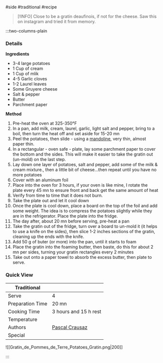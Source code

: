 #side #traditional #recipe

> [!INFO]
> Close to be a gratin deaufinois, if not for the cheese. Saw this on instagram and tried it from memory.

:::two-columns-plain

### Details
**Ingredients**

- 3-4 large potatoes
- 1 Cup of cream
- 1 Cup of mlik
- 4-5 Garlic cloves
- 1-2 Laurel leaves
- Some Gruyere cheese
- Salt & pepper
- Butter
- Parchment paper


**Method**

1. Pre-heat the oven at 325-350°F
2. In a pan, add milk, cream, laurel, garlic, light salt and pepper, bring to a boil, then turn the heat off and set aside for 15-20 mn
3. Peel the potatoes, then slide - using a [mandoline](https://www.amazon.com/Benriner-BN-64W-benrina/dp/B01D2C09LW), very thin, almost paper thin.
4. In a rectangular - oven safe - plate, lay some parchment paper to cover the bottom and the sides. This will make it easier to take the gratin out (un-mold) on the last step.
5. Lay down one layer of potatoes, salt and pepper, add some of the milk & cream mixture., then a little bit of cheese...then repeat until you have no more potatoes
6. Cover with an aluminum foil
7. Place into the oven for 3 hours, if your oven is like mine, I rotate the plate every 45 mn to ensure front and back get the same amount of heat
8. Verify from time to time that it does not burn.
9. Take the plate out and let it cool down
10. Once the plate is cool down, place a board on the top of the foil and add some weight. The idea is to compress the potatoes slightly while they are in the refrigerator. Place the plate into the fridge.
11. The day after, about 20 mn before serving, pre-heat a pan
12. Take the gratin out of the fridge, turn over a board to un-mold it (it helps to use a knife on the sides), then slice 1-2 inches sections of the gratin, cleaning up the ends with the knife.
13. Add 50 g of buter (or more) into the pan, until it starts to foam
14. Place the gratin into the foaming butter, then baste, do this for about 2 mn per sides, turning your gratin rectangles every 2 minutes
15. Take out onto a paper towel to absorb the excess butter, then plate to serve.




### Quick View
| Traditional      |                                                |
| ---------------- | ---------------------------------------------- |
| Serve            | 4                                              |
| Preparation Time | 20 mn                                          |
| Cooking Time     | 3 hours and 15 h rest                          |
| Temperature      |                                                |
| Authors          | [Pascal Crausaz](mailto:pascal@askpascal.com)  |
| Special          |                                                |

![[Gratin_de_Pommes_de_Terre_Potatoes_Gratin.png|200]]

:::

